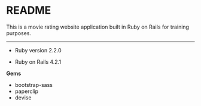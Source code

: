 README
============

This is a movie rating website application built in Ruby on Rails for training purposes.

----------


* Ruby version 2.2.0

* Ruby on Rails 4.2.1

**Gems** 
- bootstrap-sass
- paperclip
- devise